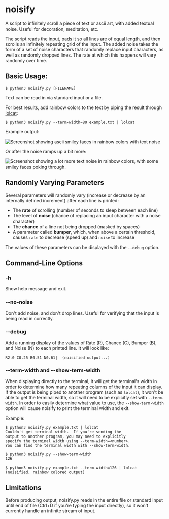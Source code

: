 # noisify

A script to infinitely scroll a piece of text or ascii art, with added textual noise.  Useful for decoration, meditation, etc.

The script reads the input, pads it so all lines are of equal length, and then scrolls an infinitely repeating grid of the input.  The added noise takes the form of a set of noise characters that randomly replace input characters, as well as randomly dropped lines.  The rate at which this happens will vary randomly over time.

## Basic Usage:

    $ python3 noisify.py [FILENAME]

Text can be read in via standard input or a file.

For best results, add rainbow colors to the text by piping the result through [lolcat](https://github.com/busyloop/lolcat):

    $ python3 noisify.py --term-width=80 example.txt | lolcat

Example output:

![Screenshot showing ascii smiley faces in rainbow colors with text noise](https://user-images.githubusercontent.com/30746/99932780-18530300-2d27-11eb-96a3-b5694b9c8d9b.png)

Or after the noise ramps up a bit more:

![Screenshot showing a lot more text noise in rainbow colors, with some smiley faces poking through.](https://user-images.githubusercontent.com/30746/99933039-d8405000-2d27-11eb-84ba-f0e9ef3ea923.png)

## Randomly Varying Parameters

Several parameters will randomly vary (increase or decrease by an internally defined increment) after each line is printed:

* The **rate** of scrolling (number of seconds to sleep between each line)
* The level of **noise** (chance of replacing an input character with a noise character)
* The **chance** of a line not being dropped (masked by spaces)
* A parameter called **bumper**, which, when above a certain threshold, causes `rate` to decrease (speed up) and `noise` to increase

The values of these parameters can be displayed with the `--debug` option.

## Command-Line Options

### -h

  Show help message and exit.

### --no-noise

Don't add noise, and don't drop lines.  Useful for verifying that the input is being read in correctly.

### --debug

Add a running display of the values of Rate (R), Chance (C), Bumper (B), and Noise (N) to each printed line.  It will look like:

    R2.0 C0.25 B0.51 N0.61|  (noisified output...)

### --term-width and --show-term-width

When displaying directly to the terminal, it will get the terminal's width in order to determine how many repeating columns of the input it can display.  If the output is being piped to another program (such as `lolcat`), it won't be able to get the terminal width, so it will need to be explicitly set with `--term-width`.  In order to easily determine what value to use, the `--show-term-width` option will cause noisify to print the terminal width and exit.

Example:

    $ python3 noisify.py example.txt | lolcat
    Couldn't get terminal width.  If you're sending the
    output to another program, you may need to explicitly
    specify the terminal width using --term-width=<number>.  
    You can find the terminal width with --show-term-width.

    $ python3 noisify.py --show-term-width
    126

    $ python3 noisify.py example.txt --term-width=126 | lolcat
    (noisified, rainbow colored output)

## Limitations

Before producing output, noisify.py reads in the entire file or standard input
until end of file (Ctrl+D if you're typing the input directly),
so it won't currently handle an infinite stream of input.
